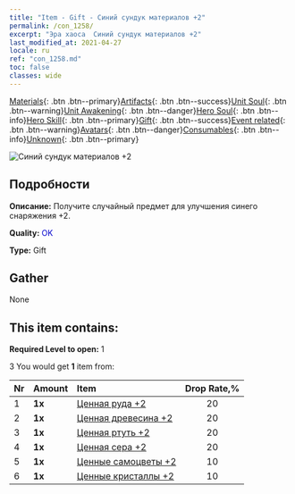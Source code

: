 ```yaml
---
title: "Item - Gift - Синий сундук материалов +2"
permalink: /con_1258/
excerpt: "Эра хаоса  Синий сундук материалов +2"
last_modified_at: 2021-04-27
locale: ru
ref: "con_1258.md"
toc: false
classes: wide
---
```

 [Materials](/ItemsRU/){: .btn .btn--primary}[Artifacts](/ItemsRU/Artifacts/){: .btn .btn--success}[Unit Soul](/ItemsRU/UnitSoul/){: .btn .btn--warning}[Unit Awakening](/ItemsRU/UnitAwakening/){: .btn .btn--danger}[Hero Soul](/ItemsRU/HeroSoul/){: .btn .btn--info}[Hero Skill](/ItemsRU/HeroSkill/){: .btn .btn--primary}[Gift](/ItemsRU/Gift/){: .btn .btn--success}[Event related](/ItemsRU/Events/){: .btn .btn--warning}[Avatars](/ItemsRU/Avatars/){: .btn .btn--danger}[Consumables](/ItemsRU/Consumables/){: .btn .btn--info}[Unknown](/ItemsRU/Unknown/){: .btn .btn--primary}

 ![Синий сундук материалов +2](/images/t/i_304002.png)

## Подробности
 **Описание:** Получите случайный предмет для улучшения синего снаряжения +2.

 **Quality:** <span style="color: #0000CD">OK</span>

 **Type:** Gift

## Gather

  None

## This item contains:

 **Required Level to open:** 1

 3 You would get **1** item  from:

  | Nr | Amount |     Item    | Drop Rate,% |
  |:---|:-------|:------------|:---------:|
  | 1 |  **1x** | [Ценная руда +2](/ItemsRU/mat_26/) | 20 | 
  | 2 |  **1x** | [Ценная древесина +2](/ItemsRU/mat_27/) | 20 | 
  | 3 |  **1x** | [Ценная ртуть +2](/ItemsRU/mat_28/) | 20 | 
  | 4 |  **1x** | [Ценная сера +2](/ItemsRU/mat_29/) | 20 | 
  | 5 |  **1x** | [Ценные самоцветы +2](/ItemsRU/mat_30/) | 10 | 
  | 6 |  **1x** | [Ценные кристаллы +2](/ItemsRU/mat_31/) | 10 | 
